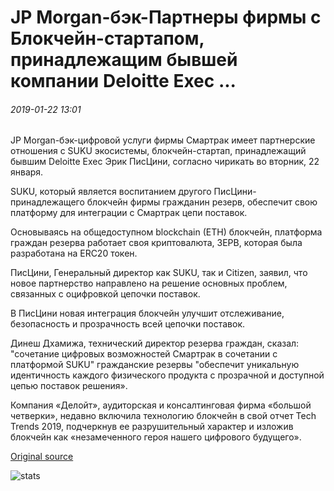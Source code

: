 # JP Morgan-бэк-Партнеры фирмы с Блокчейн-стартапом, принадлежащим бывшей компании Deloitte Exec ...

###### 2019-01-22 13:01

JP Morgan-бэк-цифровой услуги фирмы Смартрак имеет партнерские отношения с SUKU экосистемы, блокчейн-стартап, принадлежащий бывшим Deloitte Exec Эрик ПисЦини, согласно чирикать во вторник, 22 января.

SUKU, который является воспитанием другого ПисЦини-принадлежащего блокчейн фирмы гражданин резерв, обеспечит свою платформу для интеграции с Смартрак цепи поставок.

Основываясь на общедоступном blockchain (ETH) блокчейн, платформа граждан резерва работает своя криптовалюта, ЗЕРВ, которая была разработана на ERC20 токен.

ПисЦини, Генеральный директор как SUKU, так и Citizen, заявил, что новое партнерство направлено на решение основных проблем, связанных с оцифровкой цепочки поставок.

В ПисЦини новая интеграция блокчейн улучшит отслеживание, безопасность и прозрачность всей цепочки поставок.

Динеш Дхамижа, технический директор резерва граждан, сказал: "сочетание цифровых возможностей Смартрак в сочетании с платформой SUKU" гражданские резервы "обеспечит уникальную идентичность каждого физического продукта с прозрачной и доступной цепью поставок решения».

Компания «Делойт», аудиторская и консалтинговая фирма «большой четверки», недавно включила технологию блокчейн в свой отчет Tech Trends 2019, подчеркнув ее разрушительный характер и изложив блокчейн как «незамеченного героя нашего цифрового будущего».

[Original source](https://cointelegraph.com/news/jp-morgan-backed-firm-partners-with-blockchain-startup-owned-by-former-deloitte-exec)

![stats](https://c.statcounter.com/11760860/0/a89fa40b/1/ "stats")
